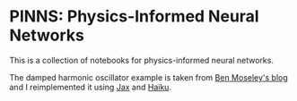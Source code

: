 # PINNS: Physics-Informed Neural Networks
This is a collection of notebooks for physics-informed neural networks.

The damped harmonic oscillator example is taken from [Ben Moseley's blog](https://benmoseley.blog/my-research/so-what-is-a-physics-informed-neural-network/)
and I reimplemented it using [Jax](https://github.com/google/jax) and [Haiku](https://github.com/deepmind/dm-haiku).
